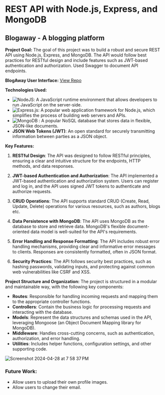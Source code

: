 # REST API with Node.js, Express, and MongoDB

## Blogaway - A blogging platform

**Project Goal:**
The goal of this project was to build a robust and secure REST API using Node.js, Express, and MongoDB. The API would follow best practices for RESTful design and include features such as JWT-based authentication and authorization. Used Swagger to document API endpoints.

**BlogAway User Interface:** <a href="https://github.com/itsluisjim/blog-ui">View Repo</a>


**Technologies Used:**

- ![NodeJS](https://img.shields.io/badge/node.js-6DA55F?style=for-the-badge&logo=node.js&logoColor=white): A JavaScript runtime environment that allows developers to run JavaScript on the server-side.
- ![Express.js](https://img.shields.io/badge/express.js-%23404d59.svg?style=for-the-badge&logo=express&logoColor=%2361DAFB): A popular web application framework for Node.js, which simplifies the process of building web servers and APIs.
- ![MongoDB](https://img.shields.io/badge/MongoDB-%234ea94b.svg?style=for-the-badge&logo=mongodb&logoColor=white)
: A popular NoSQL database that stores data in flexible, JSON-like documents.
- **JSON Web Tokens (JWT)**: An open standard for securely transmitting information between parties as a JSON object.

**Key Features:**
1. **RESTful Design**: The API was designed to follow RESTful principles, ensuring a clear and intuitive structure for the endpoints, HTTP methods, and data responses.

2. **JWT-based Authentication and Authorization**: The API implemented a JWT-based authentication and authorization system. Users can register and log in, and the API uses signed JWT tokens to authenticate and authorize requests.

3. **CRUD Operations**: The API supports standard CRUD (Create, Read, Update, Delete) operations for various resources, such as authors, blogs etc.

4. **Data Persistence with MongoDB**: The API uses MongoDB as the database to store and retrieve data. MongoDB's flexible document-oriented data model is well-suited for the API's requirements.

5. **Error Handling and Response Formatting**: The API includes robust error handling mechanisms, providing clear and informative error messages to clients. Responses are consistently formatted, often in JSON format.

6. **Security Practices**: The API follows security best practices, such as hashing passwords, validating inputs, and protecting against common web vulnerabilities like CSRF and XSS.

**Project Structure and Organization:**
The project is structured in a modular and maintainable way, with the following key components:

- **Routes**: Responsible for handling incoming requests and mapping them to the appropriate controller functions.
- **Controllers**: Contain the business logic for processing requests and interacting with the database.
- **Models**: Represent the data structures and schemas used in the API, leveraging Mongoose (an Object Document Mapping library for MongoDB).
- **Middleware**: Handles cross-cutting concerns, such as authentication, authorization, and error handling.
- **Utilities**: Includes helper functions, configuration settings, and other supporting code.

![Screenshot 2024-04-28 at 7 58 37 PM](https://github.com/itsluisjim/blog-api/assets/105807191/7f1eace7-cc9f-4abc-9d84-43277cbf8675)

### Future Work:
- Allow users to upload their own profile images.
- Allow users to change their email.
